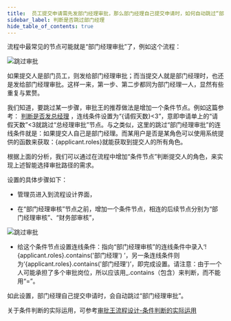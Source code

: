 ```yaml
---
title:  员工提交申请需先发部门经理审批，那么部门经理自己提交申请时，如何自动跳过“部门经理审批”这一步？
sidebar_label: 判断是否跳过部门经理
hide_table_of_contents: true
--- 
```


流程中最常见的节点可能就是“部门经理审批”了，例如这个流程：

![跳过审批](/assets/workflow/flow_skip1.png)

如果提交人是部门员工，则发给部门经理审批；而当提交人就是部门经理时，也还是发给部门经理审批。这样一来，第一步、第二步都同为部门经理一人，显然有些重复与累赘。

我们知道，要跳过某一步骤，审批王的推荐做法是增加一个条件节点。例如这篇参考： [判断是否发总经理](/help/workflow/question_conditional) ，连线条件设置为“{请假天数}<3”，意即申请单上的“请假天数”<3就跳过“总经理审批”节点。与之类似，这里的跳过“部门经理审批”的连线条件就是：如果提交人自己是部门经理。而某用户是否是某角色可以使用系统提供的函数来获取：{applicant.roles}就能获取到提交人的所有角色。

根据上面的分析，我们可以通过在流程中增加“条件节点”判断提交人的角色，来实现上述智能选择审批路径的需求。

设置的具体步骤如下：
 
- 管理员进入到流程设计界面，

- 在“部门经理审核”节点之前，增加一个条件节点，相连的后续节点分别为“部门经理审核”、“财务部审核”，

![跳过审批](/assets/workflow/flow_skip2.png)
 
- 给这个条件节点设置连线条件：指向“部门经理审核”的连线条件中录入‘!{applicant.roles}.contains('部门经理') ’，另一条连线条件则为‘{applicant.roles}.contains('部门经理')’，即完成设置。请注意：由于一个人可能承担了多个审批岗位，所以应该用_.contains（包含）来判断，而不能用“=”。
 
如此设置，部门经理自己提交申请时，会自动跳过“部门经理审批”。

关于条件判断的实际运用，可参考[审批王流程设计-条件判断的实际运用](/help/workflow/admin_flow#%E6%9D%A1%E4%BB%B6%E5%88%A4%E6%96%AD%E7%9A%84%E5%AE%9E%E9%99%85%E8%BF%90%E7%94%A8)